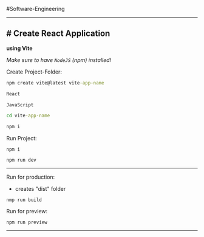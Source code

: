 #Software-Engineering 

---
## # Create React Application
__using Vite__

_Make sure to have `NodeJS` (npm) installed!_


Create Project-Folder:

```cmd
npm create vite@latest vite-app-name

React

JavaScript

cd vite-app-name

npm i
```


Run Project:

```terminal
npm i

npm run dev
```

---

Run for production:

- creates "dist" folder

```terminal
nmp run build
```

Run for preview:

```terminal
npm run preview
```

---